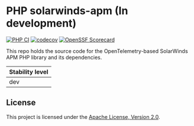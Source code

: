 # PHP solarwinds-apm (In development)

[![PHP CI](https://github.com/solarwinds/apm-php/actions/workflows/php.yml/badge.svg)](https://github.com/solarwinds/apm-php/actions/workflows/php.yml)
[![codecov](https://codecov.io/github/solarwinds/apm-php/graph/badge.svg?token=g4IzcxmTSG)](https://codecov.io/github/solarwinds/apm-php)
[![OpenSSF Scorecard](https://api.scorecard.dev/projects/github.com/solarwinds/apm-php/badge)](https://scorecard.dev/viewer/?uri=github.com/solarwinds/apm-php)

This repo holds the source code for the OpenTelemetry-based SolarWinds APM PHP library and its dependencies.

| Stability level |
|-----------------|
| dev             |


## License

This project is licensed under the [Apache License, Version 2.0](./LICENSE).
